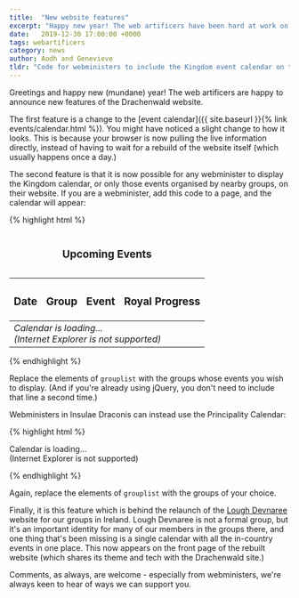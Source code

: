 ```yaml
---
title:  "New website features"
excerpt: "Happy new year! The web artificers have been hard at work on new features to make it easier to find events and support group webministers."
date:   2019-12-30 17:00:00 +0000
tags: webartificers
category: news
author: Aodh and Genevieve
tldr: "Code for webministers to include the Kingdom event calendar on their group's website."
---
```

Greetings and happy new (mundane) year! The web artificers are happy to announce new features of the Drachenwald website.

The first feature is a change to the [event calendar]({{ site.baseurl }}{% link events/calendar.html %}). You might have noticed a slight change to how it looks. This is because your browser is now pulling the live information directly, instead of having to wait for a rebuild of the website itself (which usually happens once a day.)

The second feature is that it is now possible for any webminister to display the Kingdom calendar, or only those events organised by nearby groups, on their website. If you are a webminister, add this code to a page, and the calendar will appear:

{% highlight html %}
<script src="https://code.jquery.com/jquery-3.4.1.slim.min.js"></script>
<script src="https://unpkg.com/papaparse@latest/papaparse.min.js"></script>
<script src="https://drachenwald.sca.org/scripts/calendar.js"></script>

<script>
  grouplist = [ 'Aarnimetsä', 'Nordmark' ]
  $( document ).ready( loadCalendar );
</script>

<table>
<caption><h3>Upcoming Events</h3></caption>
<thead>
<tr valign="top"><th scope="col"><h3>Date</h3></th>
<th scope="col"><h3>Group</h3></th>
<th scope="col"><h3>Event</h3></th>
<th scope="col"><h3>Royal Progress</h3></th></tr>
</thead>
<tbody id="calendar">
<tr><td colspan="4"><i>Calendar is loading...<br>(Internet Explorer is not supported)</i></td></tr>
</tbody>
</table>
{% endhighlight %}

Replace the elements of `grouplist` with the groups whose events you wish to display. (And if you're already using jQuery, you don't need to include that line a second time.)

Webministers in Insulae Draconis can instead use the Principality Calendar:

{% highlight html %}
<script src="https://unpkg.com/papaparse@latest/papaparse.min.js"></script>
<script src="https://insulaedraconis.org/scripts/calendar.js"></script>

<script>
  grouplist = [ 'dun in mara', 'eplaheimr', 'glen rathlin', 'kingeslake' ]
  $( document ).ready( loadCalendar );
</script>

<span id="calendar">
  <p>
  Calendar is loading…<br />
  (Internet Explorer is not supported)
  </p>
</span>
{% endhighlight %}

Again, replace the elements of `grouplist` with the groups of your choice.

Finally, it is this feature which is behind the relaunch of the [Lough Devnaree](https://loughdevnaree.org) website for our groups in Ireland. Lough Devnaree is not a formal group, but it's an important identity for many of our members in the groups there, and one thing that's been missing is a single calendar with all the in-country events in one place. This now appears on the front page of the rebuilt website (which shares its theme and tech with the Drachenwald site.)

Comments, as always, are welcome - especially from webministers, we're always keen to hear of ways we can support you.